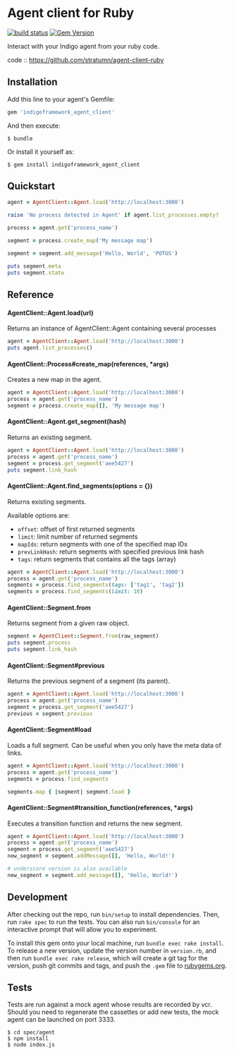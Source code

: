 # Agent client for Ruby

[![build status](https://travis-ci.org/stratumn/agent-client-ruby.svg?branch=master)](https://travis-ci.org/stratumn/agent-client-ruby.svg?branch=master)
[![Gem Version](https://badge.fury.io/rb/stratumn_agent_client.svg)](https://badge.fury.io/rb/stratumn_agent_client)

Interact with your Indigo agent from your ruby code.

code :: https://github.com/stratumn/agent-client-ruby

## Installation

Add this line to your agent's Gemfile:

```ruby
gem 'indigoframework_agent_client'
```

And then execute:

    $ bundle

Or install it yourself as:

    $ gem install indigoframework_agent_client

## Quickstart

```ruby
agent = AgentClient::Agent.load('http://localhost:3000')

raise 'No process detected in Agent' if agent.list_processes.empty?

process = agent.get('process_name')

segment = process.create_map('My message map')

segment = segment.add_message('Hello, World', 'POTUS')

puts segment.meta
puts segment.state
```

## Reference

#### AgentClient::Agent.load(url)

Returns an instance of AgentClient::Agent containing several processes

```ruby
agent = AgentClient::Agent.load('http://localhost:3000')
puts agent.list_processes()
```

#### AgentClient::Process#create_map(references, \*args)

Creates a new map in the agent.

```ruby
agent = AgentClient::Agent.load('http://localhost:3000')
process = agent.get('process_name')
segment = process.create_map([], 'My message map')
```

#### AgentClient::Agent.get_segment(hash)

Returns an existing segment.

```ruby
agent = AgentClient::Agent.load('http://localhost:3000')
process = agent.get('process_name')
segment = process.get_segment('aee5427')
puts segment.link_hash
```

#### AgentClient::Agent.find_segments(options = {})

Returns existing segments.

Available options are:

* `offset`: offset of first returned segments
* `limit`: limit number of returned segments
* `mapIds`: return segments with one of the specified map IDs
* `prevLinkHash`: return segments with specified previous link hash
* `tags`: return segments that contains all the tags (array)

```ruby
agent = AgentClient::Agent.load('http://localhost:3000')
process = agent.get('process_name')
segments = process.find_segments(tags: ['tag1', 'tag2'])
segments = process.find_segments(limit: 10)
```

#### AgentClient::Segment.from

Returns segment from a given raw object.

```ruby
segment = AgentClient::Segment.from(raw_segment)
puts segment.process
puts segment.link_hash
```

#### AgentClient::Segment#previous

Returns the previous segment of a segment (its parent).

```ruby
agent = AgentClient::Agent.load('http://localhost:3000')
process = agent.get('process_name')
segment = process.get_segment('aee5427')
previous = segment.previous
```

#### AgentClient::Segment#load

Loads a full segment. Can be useful when you only have the meta data of links.

```ruby
agent = AgentClient::Agent.load('http://localhost:3000')
process = agent.get('process_name')
segments = process.find_segments

segments.map { |segment| segment.load }
```

#### AgentClient::Segment#transition_function(references, \*args)

Executes a transition function and returns the new segment.

```ruby
agent = AgentClient::Agent.load('http://localhost:3000')
process = agent.get('process_name')
segment = process.get_segment('aee5427')
new_segment = segment.addMessage([], 'Hello, World!')

# underscore version is also available
new_segment = segment.add_message([], 'Hello, World!')
```

## Development

After checking out the repo, run `bin/setup` to install dependencies. Then, run `rake spec` to run the tests. You can also run `bin/console` for an interactive prompt that will allow you to experiment.

To install this gem onto your local machine, run `bundle exec rake install`. To release a new version, update the version number in `version.rb`, and then run `bundle exec rake release`, which will create a git tag for the version, push git commits and tags, and push the `.gem` file to [rubygems.org](https://rubygems.org).

## Tests

Tests are run against a mock agent whose results are recorded by vcr.
Should you need to regenerate the cassettes or add new tests, the mock agent can be launched on port 3333.

```
$ cd spec/agent
$ npm install
$ node index.js
```
